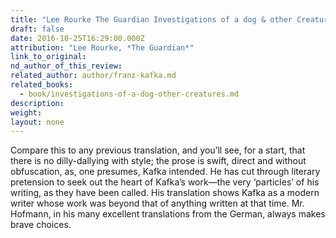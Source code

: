 ```yaml
---
title: "Lee Rourke The Guardian Investigations of a dog & other Creatures kafka"
draft: false
date: 2016-10-25T16:29:00.000Z
attribution: "Lee Rourke, *The Guardian*"
link_to_original:
nd_author_of_this_review:
related_author: author/franz-kafka.md
related_books:
  - book/investigations-of-a-dog-other-creatures.md
description:
weight:
layout: none
---
```

Compare this to any previous translation, and you’ll see, for a start, that there is no dilly-dallying with style; the prose is swift, direct and without obfuscation, as, one presumes, Kafka intended. He has cut through literary pretension to seek out the heart of Kafka’s work—the very ‘particles’ of his writing, as they have been called. His translation shows Kafka as a modern writer whose work was beyond that of anything written at that time. Mr. Hofmann, in his many excellent translations from the German, always makes brave choices.

